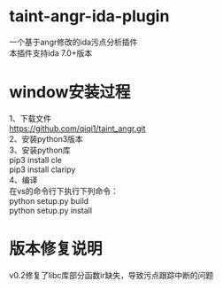 # taint-angr-ida-plugin
一个基于angr修改的ida污点分析插件  
本插件支持ida 7.0+版本  

# window安装过程
1、下载文件  
https://github.com/qiqi1/taint_angr.git  
2、安装python3版本  
3、安装python库  
pip3 install cle  
pip3 install claripy  
4、编译  
在vs的命令行下执行下列命令：  
python setup.py build  
python setup.py install



# 版本修复说明
v0.2修复了libc库部分函数ir缺失，导致污点跟踪中断的问题


